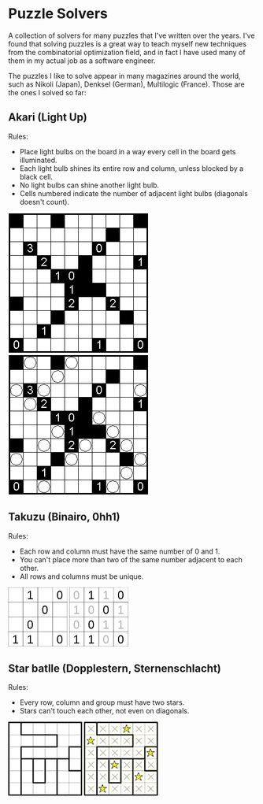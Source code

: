 # Puzzle Solvers

A collection of solvers for many puzzles that I've written over the years. I've found that solving puzzles is a great way to teach myself new techniques from the combinatorial optimization field, and in fact I have used many of them in my actual job as a software engineer.

The puzzles I like to solve appear in many magazines around the world, such as Nikoli (Japan), Denksel (German), Multilogic (France). Those are the ones I solved so far:

## Akari (Light Up)

Rules:
* Place light bulbs on the board in a way every cell in the board gets illuminated.
* Each light bulb shines its entire row and column, unless blocked by a black cell.
* No light bulbs can shine another light bulb.
* Cells numbered indicate the number of adjacent light bulbs (diagonals doesn't count).

![Akari puzzle unsolved](images/akari.unsolved.png) ![Akari puzzle solved](images/akari.solved.png)

## Takuzu (Binairo, 0hh1)

Rules:
* Each row and column must have the same number of 0 and 1.
* You can't place more than two of the same number adjacent to each other.
* All rows and columns must be unique.

![Takuzu puzzle unsolved](images/takuzu.unsolved.png) ![Takuzu puzzle solved](images/takuzu.solved.png)

## Star batlle (Dopplestern, Sternenschlacht)

Rules:
* Every row, column and group must have two stars.
* Stars can't touch each other, not even on diagonals.

![Stars puzzle unsolved](images/stars.unsolved.gif) ![Stars puzzle solved](images/stars.solved.gif)


